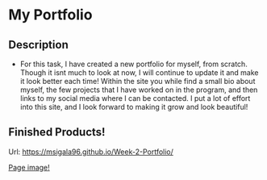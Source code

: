 # My Portfolio

## Description
- For this task, I have created a new portfolio for myself, from scratch. Though it isnt much to look at now, I will continue to update it and make it look better each time! Within the site you while find a small bio about myself, the few projects that I have worked on in the program, and then links to my social media where I can be contacted.
I put a lot of effort into this site, and I look forward to making it grow and look beautiful!

## Finished Products!
Url:  https://msigala96.github.io/Week-2-Portfolio/

[Page image!](Assets/Images/_C__Users_Michael_bootcamp_Week-2_index.html.png)
